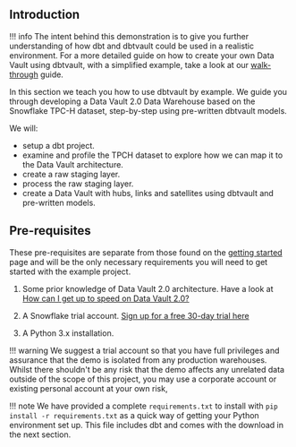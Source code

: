 ## Introduction

!!! info
    The intent behind this demonstration is to give you further understanding of how 
    dbt and dbtvault could be used in a realistic environment. 
    For a more detailed guide on how to create your own Data Vault using dbtvault, 
    with a simplified example, take a look at our [walk-through](walkthrough.md) guide.

In this section we teach you how to use dbtvault by example. We guide you through developing a 
Data Vault 2.0 Data Warehouse based on the Snowflake TPC-H dataset, step-by-step using pre-written dbtvault models.

We will:

- setup a dbt project.
- examine and profile the TPCH dataset to explore how we can map it to the Data Vault architecture.
- create a raw staging layer.
- process the raw staging layer.
- create a Data Vault with hubs, links and satellites using dbtvault and pre-written models.


## Pre-requisites

These pre-requisites are separate from those found on the [getting started](walkthrough.md) page and will 
be the only necessary requirements you will need to get started with the example project. 

1. Some prior knowledge of Data Vault 2.0 architecture. Have a look at
[How can I get up to speed on Data Vault 2.0?](index.md#how-can-i-get-up-to-speed-on-data-vault-20)

2. A Snowflake trial account. [Sign up for a free 30-day trial here](https://trial.snowflake.com/ab/)

3. A Python 3.x installation.

!!! warning
    We suggest a trial account so that you have full privileges and assurance that the demo is isolated from any
    production warehouses. Whilst there shouldn't be any risk that the demo affects any unrelated data outside of the 
    scope of this project, you may use a corporate account or existing personal account at your own risk, 

!!! note
    We have provided a complete ```requirements.txt``` to install with ```pip install -r requirements.txt```
    as a quick way of getting your Python environment set up. This file includes dbt and comes with the download in the next section. 